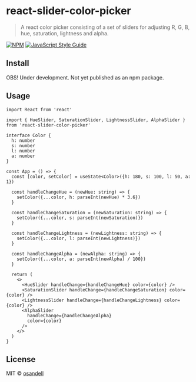 # react-slider-color-picker

> A react color picker consisting of a set of sliders for adjusting R, G, B, hue, saturation, lightness and alpha.

[![NPM](https://img.shields.io/npm/v/react-slider-color-picker.svg)](https://www.npmjs.com/package/react-slider-color-picker) [![JavaScript Style Guide](https://img.shields.io/badge/code_style-standard-brightgreen.svg)](https://standardjs.com)




## Install

OBS! Under development. Not yet published as an npm package.

## Usage

```tsx
import React from 'react'

import { HueSlider, SaturationSlider, LightnessSlider, AlphaSlider } from 'react-slider-color-picker'

interface Color {
  h: number
  s: number
  l: number
  a: number
}

const App = () => {
  const [color, setColor] = useState<Color>({h: 180, s: 100, l: 50, a: 1})

  const handleChangeHue = (newHue: string) => {
    setColor({...color, h: parseInt(newHue) * 3.6})
  }

  const handleChangeSaturation = (newSaturation: string) => {
    setColor({...color, s: parseInt(newSaturation)})
  }

  const handleChangeLightness = (newLightness: string) => {
    setColor({...color, l: parseInt(newLightness)})
  }
  
  const handleChangeAlpha = (newAlpha: string) => {
    setColor({...color, a: parseInt(newAlpha) / 100})
  }

  return (
    <>
      <HueSlider handleChange={handleChangeHue} color={color} />
      <SaturationSlider handleChange={handleChangeSaturation} color={color} />
      <LightnessSlider handleChange={handleChangeLightness} color={color} />
      <AlphaSlider
        handleChange={handleChangeAlpha}
        color={color}
      />
    </>
  )
}
```

## License

MIT © [osandell](https://github.com/osandell)
